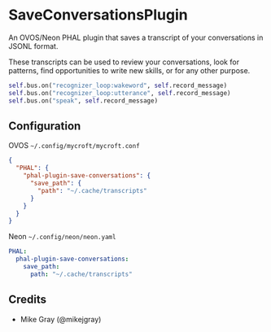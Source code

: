 # SaveConversationsPlugin

An OVOS/Neon PHAL plugin that saves a transcript of your conversations in JSONL format.

These transcripts can be used to review your conversations, look for patterns, find opportunities to write new skills, or for any other purpose.

```python
self.bus.on("recognizer_loop:wakeword", self.record_message)
self.bus.on("recognizer_loop:utterance", self.record_message)
self.bus.on("speak", self.record_message)
```

## Configuration

OVOS `~/.config/mycroft/mycroft.conf`

```json
{
  "PHAL": {
    "phal-plugin-save-conversations": {
      "save_path": {
        "path": "~/.cache/transcripts"
      }
    }
  }
}
```

Neon `~/.config/neon/neon.yaml`

```yaml
PHAL:
  phal-plugin-save-conversations:
    save_path:
      path: "~/.cache/transcripts"
```

## Credits

- Mike Gray (@mikejgray)
